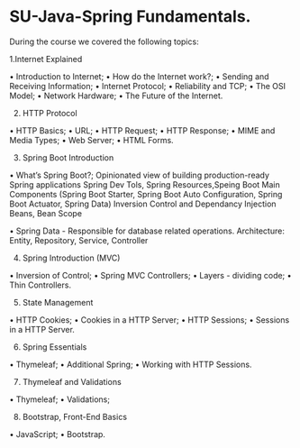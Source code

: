 # SU-Java-Spring Fundamentals.

During the course we covered the following topics: 

1.Internet Explained

• Introduction to Internet;
• How do the Internet work?;
• Sending and Receiving Information;
• Internet Protocol;
• Reliability and TCP;
• The OSI Model;
• Network Hardware;
• The Future of the Internet.

2. HTTP Protocol

• HTTP Basics;
• URL;
• HTTP Request;
• HTTP Response;
• MIME and Media Types;
• Web Server;
• HTML Forms.

3. Spring Boot Introduction

• What’s Spring Boot?; Opinionated view of building production-ready 
Spring applications
Spring Dev Tols, Spring Resources,Speing Boot Main Components (Spring Boot Starter, Spring Boot Auto Configuration, Spring Boot Actuator, 
Spring Data)
Inversion Control and Dependancy Injection
Beans, Bean Scope 

• Spring Data - Responsible for database related operations. 
Architecture: Entity, Repository, Service, Controller

4. Spring Introduction (MVC)

• Inversion of Control;
• Spring MVC Controllers;
• Layers - dividing code;
• Thin Controllers.

5. State Management

• HTTP Cookies;
• Cookies in a HTTP Server;
• HTTP Sessions;
• Sessions in a HTTP Server.

6. Spring Essentials

• Thymeleaf;
• Additional Spring;
• Working with HTTP Sessions.

7. Thymeleaf and Validations

• Thymeleaf;
• Validations;

8. Bootstrap, Front-End Basics

• JavaScript;
• Bootstrap.
